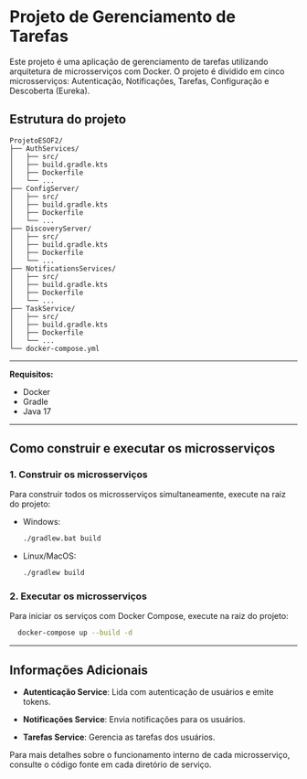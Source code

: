 # Projeto de Gerenciamento de Tarefas

Este projeto é uma aplicação de gerenciamento de tarefas utilizando arquitetura de microsserviços com Docker. O projeto é dividido em cinco microsserviços: Autenticação, Notificações, Tarefas, Configuração e Descoberta (Eureka).

## Estrutura do projeto

``` plaintext
ProjetoESOF2/
├── AuthServices/
│   ├── src/
│   ├── build.gradle.kts
│   ├── Dockerfile
│   └── ...
├── ConfigServer/
│   ├── src/
│   ├── build.gradle.kts
│   ├── Dockerfile
│   └── ...
├── DiscoveryServer/
│   ├── src/
│   ├── build.gradle.kts
│   ├── Dockerfile
│   └── ...
├── NotificationsServices/
│   ├── src/
│   ├── build.gradle.kts
│   ├── Dockerfile
│   └── ...
├── TaskService/
│   ├── src/
│   ├── build.gradle.kts
│   ├── Dockerfile
│   └── ...
└── docker-compose.yml
```

---

**Requisitos:**
* Docker
* Gradle
* Java 17

---

## Como construir e executar os microsserviços

### 1. Construir os microsserviços

Para construir todos os microsserviços simultaneamente, execute na raiz do projeto:

 - Windows:
    ```bash
    ./gradlew.bat build
    ```
 - Linux/MacOS:
    ```bash
    ./gradlew build
    ```

### 2. Executar os microsserviços

Para iniciar os serviços com Docker Compose, execute na raiz do projeto:

```bash
  docker-compose up --build -d
```

___

## Informações Adicionais

- **Autenticação Service**: Lida com autenticação de usuários e emite tokens.

- **Notificações Service**: Envia notificações para os usuários.

- **Tarefas Service**: Gerencia as tarefas dos usuários.


Para mais detalhes sobre o funcionamento interno de cada microsserviço, consulte o código fonte em cada diretório de serviço.

